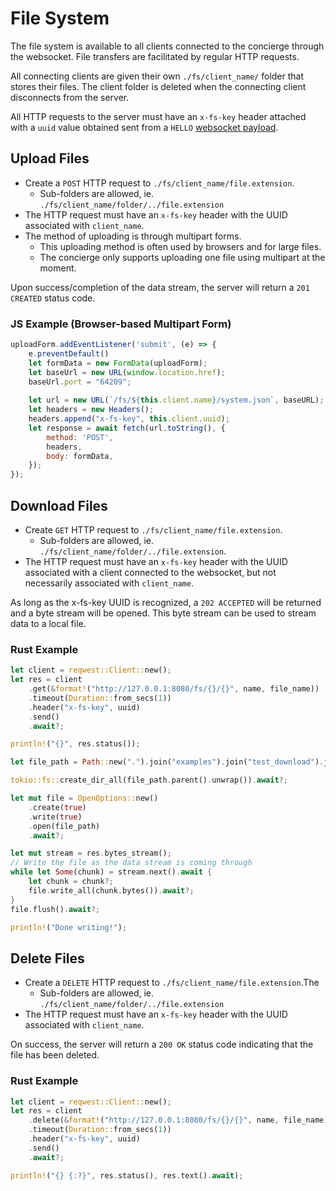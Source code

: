 # File System
The file system is available to all clients connected to the concierge through
the websocket. File transfers are facilitated by regular HTTP requests.

All connecting clients are given their own `./fs/client_name/` folder that stores their files. The client folder is deleted when the connecting client disconnects from the server.

All HTTP requests to the server must have an `x-fs-key` header attached with a `uuid` value obtained sent from a `HELLO` [websocket payload](./PAYLOAD.md).

## Upload Files
* Create a `POST` HTTP request to `./fs/client_name/file.extension`.
    * Sub-folders are allowed, ie. `./fs/client_name/folder/../file.extension`
* The HTTP request must have an `x-fs-key` header with the UUID associated with `client_name`.
* The method of uploading is through multipart forms.
    * This uploading method is often used by browsers and for large files.
    * The concierge only supports uploading one file using multipart at the moment.

Upon success/completion of the data stream, the server will return a `201 CREATED` status code.

### JS Example (Browser-based Multipart Form)
```javascript
uploadForm.addEventListener('submit', (e) => {
    e.preventDefault()
    let formData = new FormData(uploadForm);
    let baseUrl = new URL(window.location.href);
    baseUrl.port = "64209";
    
    let url = new URL(`/fs/${this.client.name}/system.json`, baseURL);
    let headers = new Headers();
    headers.append("x-fs-key", this.client.uuid);
    let response = await fetch(url.toString(), {
        method: 'POST',
        headers,
        body: formData,
    });
});
```

## Download Files
* Create `GET` HTTP request to `./fs/client_name/file.extension`.
    * Sub-folders are allowed, ie. `./fs/client_name/folder/../file.extension`.
* The HTTP request must have an `x-fs-key` header with the UUID associated with a client connected to the websocket, but not necessarily associated with `client_name`.

As long as the x-fs-key UUID is recognized, a `202 ACCEPTED` will
be returned and a byte stream will be opened. This byte stream can be used
to stream data to a local file.

### Rust Example
```rust
let client = reqwest::Client::new();
let res = client
    .get(&format!("http://127.0.0.1:8080/fs/{}/{}", name, file_name))
    .timeout(Duration::from_secs(1))
    .header("x-fs-key", uuid)
    .send()
    .await?;

println!("{}", res.status());

let file_path = Path::new(".").join("examples").join("test_download").join(name).join(file_name);

tokio::fs::create_dir_all(file_path.parent().unwrap()).await?;

let mut file = OpenOptions::new()
    .create(true)
    .write(true)
    .open(file_path)
    .await?;

let mut stream = res.bytes_stream();
// Write the file as the data stream is coming through
while let Some(chunk) = stream.next().await {
    let chunk = chunk?;
    file.write_all(chunk.bytes()).await?;
}
file.flush().await?;

println!("Done writing!");
```
## Delete Files
* Create a `DELETE` HTTP request to `./fs/client_name/file.extension`.The
    * Sub-folders are allowed, ie. `./fs/client_name/folder/../file.extension`
* The HTTP request must have an `x-fs-key` header with the UUID associated with `client_name`.

On success, the server will return a `200 OK` status code indicating that the
file has been deleted.

### Rust Example
```rust
let client = reqwest::Client::new();
let res = client
    .delete(&format!("http://127.0.0.1:8080/fs/{}/{}", name, file_name))
    .timeout(Duration::from_secs(1))
    .header("x-fs-key", uuid)
    .send()
    .await?;

println!("{} {:?}", res.status(), res.text().await);
```